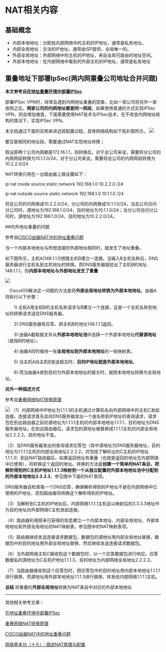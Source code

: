 # NAT相关内容

## 基础概念

* 内部本地地址：分配给内部网络中的主机的IP地址，通常是私有地址。
* 内部全局地址：合法的IP地址，通常由ISP提供，全局唯一的。
* 外部全局地址：外部网络中的主机的IP地址，来自全局可路由的地址空间。
* 外部本地地址：在内部网络中看到的外部主机的IP地址，通常是私有地址

## 重叠地址下部署IpSec(两内网重叠公司地址合并问题)

**本文参考自[在地址重叠环境中部署IPSec](http://xuanbo.blog.51cto.com/499334/410541/)**

部署IPSec VPN时，经常会遇到内网地址重叠的现象，比如一家公司将另外一家收购之后，**两家公司的内网地址都是同一网段**，如果使用普通的方式实现IPSec VPN，则会增加难度，下面需要使用NAT技术与IPSec技术，在不改变内网地址结构的情况下，实现IPSec VPN。

本文档通过下面的实例来讲述其配置过程，具体网络结构如下拓扑图所示。
![](http://ouzh4pejg.bkt.clouddn.com/nat.jpg)

要互联相同的地址段，需要通过NAT实现地址转换；

假设原两个公司内网都是172.16.1.1，则转换后，对于总公司来说，需要将分公司的内网网段转换为10.1.1.0/24，对于分公司来说，需要将总公司的内网网段转换为10.2.2.0/24

NAT转换只用在一台路由器上做设置如下：

ip nat inside source static network 192.168.1.0 10.2.2.0 /24

ip nat outside source static network 192.168.1.0 10.1.1.0 /24

将总公司的内网换成10.2.2.0/24，分公司的内网换成10.1.1.0/24，当总公司访问分公司时，源地址为192.168.1.0/24，目的地址为10.1.1.0/24；当分公司访问分公司时，源地址为192.168.1.0/24，目的地址为10.2.2.0/24。

##内外地址重叠的问题

参考自[CISCO由器NAT中的地址重叠问题](http://www.zngps.com/article/2099.html)

当一个内部本地地址与所想连接的外部地址相同时，就发生了地址重叠。

如下图所示，主机A(148.1.1.1)想跟主机B建立一连接。当输入B主机名称后，DNS服务器进行主机名到主机地址的转换。而DNS服务器就给出了主机B的地址148.1.1.1，则**内部本地地址与外部地址发生了重叠**

![](http://ouzh4pejg.bkt.clouddn.com/nat2.jpg)

　CiscoIOS解决这一问题的方法是将**外部全局地址转换为外部本地地址**。由器A将执行以下步骤：

　　1)·主机A用主机B的主机名称请求与B建立一个连接，这是一个主机名称到地址的转换请求送往DNS服务器。

　　2)·DNS服务器有应答，把主机B的地址148.1.1.1返回。

　　3)·由器A截取报文并从**外部本地地址池**中选择一个外部本地地址**代替源地址**（是指B的地址）。

　　4)·由器A同时维持一张**全局地址到外部本地地址**的一张映射表。

　　5)·当主机A向主机B发送报文时，**目的IP地址就是外部本地地址**。

　　6)·而当由器A收到目的为外部本地地址的报文时，就把本地地址转换为全局地址。

**另外一种描述方式**

参考自[重叠网络NAT转换原理](http://book.51cto.com/art/201010/230408.htm)

![](http://ouzh4pejg.bkt.clouddn.com/nat3.jpg)
（1）内部网络中IP地址为1.1.1.1的主机通过计算机名向外部网络中的主机C发起连接。连接请求首先会向DNS服务器发出一个由名称到IP地址的查询请求，请求包在到达路由器之前的源地址为1.1.1.1主机的内部本地地址1.1.1.1，目的地址为DNS服务器地址。在到达路由器后，请求包的源地址被替换成1.1.1.1主机的内部全局地址2.2.2.2，目的地址不变。

（2）当DNS服务器发出的查询请求应答包（其中源地址为DNS服务器地址，目的地址为1.1.1.1主机的内部全局地址2.2.2.2，并包括了解析出的C主机的IP地址1.1.1.3）到达NAT路由器后，如果返回地址有重叠（也就是返回的地址在内部网络中已使用），将转换这个返回的地址。转换的方法是**创建一个简单的NAT条目，把解析得到的C主机IP地址1.1.1.3映射到一个从独立配置的外部本地地址池中分配到的外部本地地址3.3.3.3**，参见图中下面的NAT表项。

DNS服务器会检查每一个DNS应答，确保解析得到的IP地址不是在内部网络中已使用的IP地址，否则路由器将转换这个解析得到的IP地址。

（3）当解析到C主机的IP地址后，内部网络1.1.1.1主机会以映射后的3.3.3.3地址作为目的地址向外部网络C主机发起连接。

（4）路由器利用原来已获得的信息建立一个内部本地址、内部全局地址、外部本地地址和外部全局地址的NAT映射表，参见图中的NAT映射表项。

（5）路由器继续发送连接请求数据包，数据包的源地址用内部全局地址替换，数据包中的目的地址用外部全局地址替换，然后继续发送连接请求数据包。

（6）当外部网络主机C接收到这个数据包时，以一个应答数据包进行响应。应答数据名的源地址为C主机IP地址1.1.1.3，目的地址为内部网络全局地址2.2.2.2。

（7）当路由器接收到这个应答包时，把应答包中的目的地址用内部本地地址1.1.1.1进行替换，而源地址用外部本地地址1.1.1.3进行替换，转发给内部网络1.1.1.1主机。

**总结**
将重叠的**外部全局地址**转换为NAT条目中对应的外部本地地址


---
其他相关参考文章：

[在地址重叠环境中部署IPSec](http://xuanbo.blog.51cto.com/499334/410541/)

[重叠网络NAT转换原理](http://book.51cto.com/art/201010/230408.htm)

[CISCO由器NAT中的地址重叠问题](http://www.zngps.com/article/2099.html)

[网络基本功（十九）：细说NAT原理与配置](https://wizardforcel.gitbooks.io/network-basic/content/18.html)